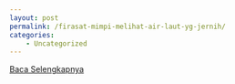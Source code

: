 ```yaml
---
layout: post
permalink: /firasat-mimpi-melihat-air-laut-yg-jernih/
categories:
    - Uncategorized
---
```


[Baca Selengkapnya](/02)